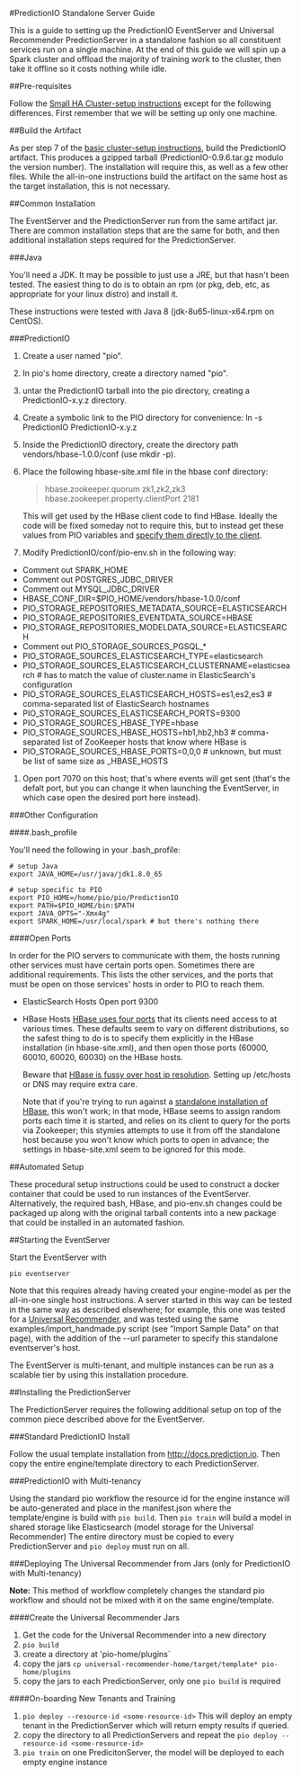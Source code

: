 #PredictionIO Standalone Server Guide

This is a guide to setting up the PredictionIO EventServer and Universal Recommender PredictionServer in a standalone fashion so all constituent services run on a single machine. At the end of this guide we will spin up a Spark cluster and offload the majority of training work to the cluster, then take it offline so it costs nothing while idle.

##Pre-requisites

Follow the [Small HA Cluster-setup instructions](minimum-cluster-setup.md) except for the following differences. First remember that we will be setting up only one machine. 

##Build the Artifact

As per step 7 of the [basic cluster-setup instructions](readme.md), build
the PredictionIO artifact. This produces a gzipped tarball (PredictionIO-0.9.6.tar.gz modulo the version number). The installation will require this, as well as a few other files. While the all-in-one instructions build the artifact on the
same host as the target installation, this is not necessary.

##Common Installation

The EventServer and the PredictionServer run from the same artifact jar. There are common installation steps that are the same for both, and then additional installation steps required for the PredictionServer.

###Java

You'll need a JDK. It may be possible to just use a JRE, but that hasn't been
tested. The easiest thing to do is to obtain an rpm (or pkg, deb, etc, as appropriate for your linux distro) and install it.

These instructions were tested with Java 8 (jdk-8u65-linux-x64.rpm on CentOS).

###PredictionIO

1. Create a user named "pio".
1. In pio's home directory, create a directory named "pio".
1. untar the PredictionIO tarball into the pio directory, creating a PredictionIO-x.y.z directory.
1. Create a symbolic link to the PIO directory for convenience: ln -s PredictionIO PredictionIO-x.y.z
1. Inside the PredictionIO directory, create the directory path vendors/hbase-1.0.0/conf (use mkdir -p).
1. Place the following hbase-site.xml file in the hbase conf directory:
   > <configuration>
   >  <property>
   >    <name>hbase.zookeeper.quorum</name>
   >    <value>zk1,zk2,zk3</value> <!-- comma separated list of zookeeper hosts -->
   >  </property>
   >  <property>
   >    <name>hbase.zookeeper.property.clientPort</name>
   >    <value>2181</value>
   >  </property>
   > </configuration>

   This will get used by the HBase client code to find HBase. Ideally the code will be fixed someday not to require this, but to instead get these values from PIO variables and [specify them directly to the client](http://stackoverflow.com/questions/17347841/hbase-zookeeper-tells-remote-client-to-connect-to-localhost).
1. Modify PredictionIO/conf/pio-env.sh in the following way:
  * Comment out SPARK_HOME
  * Comment out POSTGRES_JDBC_DRIVER
  * Comment out MYSQL_JDBC_DRIVER
  * HBASE_CONF_DIR=$PIO_HOME/vendors/hbase-1.0.0/conf
  * PIO_STORAGE_REPOSITORIES_METADATA_SOURCE=ELASTICSEARCH
  * PIO_STORAGE_REPOSITORIES_EVENTDATA_SOURCE=HBASE
  * PIO_STORAGE_REPOSITORIES_MODELDATA_SOURCE=ELASTICSEARCH
  * Comment out PIO_STORAGE_SOURCES_PGSQL_*
  * PIO_STORAGE_SOURCES_ELASTICSEARCH_TYPE=elasticsearch
  * PIO_STORAGE_SOURCES_ELASTICSEARCH_CLUSTERNAME=elasticsearch # has to match the value of cluster.name in ElasticSearch's configuration
  * PIO_STORAGE_SOURCES_ELASTICSEARCH_HOSTS=es1,es2,es3 # comma-separated list of ElasticSearch hostnames
  * PIO_STORAGE_SOURCES_ELASTICSEARCH_PORTS=9300
  * PIO_STORAGE_SOURCES_HBASE_TYPE=hbase
  * PIO_STORAGE_SOURCES_HBASE_HOSTS=hb1,hb2,hb3 # comma-separated list of ZooKeeper hosts that know where HBase is
  * PIO_STORAGE_SOURCES_HBASE_PORTS=0,0,0 # unknown, but must be list of same size as _HBASE_HOSTS
1. Open port 7070 on this host; that's where events will get sent (that's the defalt port, but you can change it when launching the EventServer, in which case open the desired port here instead).

###Other Configuration

####.bash_profile

You'll need the following in your .bash_profile:

    # setup Java
    export JAVA_HOME=/usr/java/jdk1.8.0_65

    # setup specific to PIO
    export PIO_HOME=/home/pio/pio/PredictionIO
    export PATH=$PIO_HOME/bin:$PATH
    export JAVA_OPTS="-Xmx4g"
    export SPARK_HOME=/usr/local/spark # but there's nothing there

####Open Ports

In order for the PIO servers to communicate with them, the hosts running other services must have certain ports open. Sometimes there are additional requirements. This lists the other services, and the ports that must be open on those services' hosts in order to PIO to reach them.

* ElasticSearch Hosts
  Open port 9300

* HBase Hosts
  [HBase uses four ports](https://ambari.apache.org/1.2.3/installing-hadoop-using-ambari/content/reference_chap2_4.html) that its clients need access to at various times. These defaults seem to vary on different distributions, so the safest thing to do is to specify them explicitly in the HBase installation (in hbase-site.xml), and then open those ports (60000, 60010, 60020, 60030) on the HBase hosts.

  Beware that [HBase is fussy over host ip resolution](http://stackoverflow.com/questions/7791788/hbase-client-do-not-able-to-connect-with-remote-hbase-server). Setting up /etc/hosts or DNS may require extra care.

  Note that if you're trying to run against a [standalone installation of HBase](http://hbase.apache.org/0.94/book/standalone_dist.html), this won't work; in that mode, HBase seems to assign random ports each time it is started, and relies on its client to query for the ports via Zookeeper; this stymies attempts to use it from off the standalone host because you won't know which ports to open in advance; the settings in hbase-site.xml seem to be ignored for this mode.

##Automated Setup

These procedural setup instructions could be used to construct a docker container that could be used to run instances of the EventServer. Alternatively, the required bash, HBase, and pio-env.sh changes could be packaged up along with the original tarball contents into a new package that could be installed in an automated fashion.

##Starting the EventServer

Start the EventServer with

    pio eventserver

Note that this requires already having created your engine-model as per the all-in-one single host instructions. A server started in this way can be tested in the same way as described elsewhere; for example, this one was tested for a [Universal Recommender](http://templates.prediction.io/PredictionIO/template-scala-parallel-universal-recommendation), and was tested using the same examples/import_handmade.py script (see "Import Sample Data" on that page), with the addition of the --url parameter to specify this standalone eventserver's host.

The EventServer is multi-tenant, and multiple instances can be run as a scalable tier by using this installation procedure.

##Installing the PredictionServer

The PredictionServer requires the following additional setup on top of the
common piece described above for the EventServer.

###Standard PredictionIO Install

Follow the usual template installation from http://docs.prediction.io. Then copy the entire engine/template directory to each PredictionServer.

###PredictionIO with Multi-tenancy

Using the standard pio workflow the resource id for the engine instance will be auto-generated and place in the manifest.json where the template/engine is build with `pio build`. Then `pio train` will build a model in shared storage like Elasticsearch (model storage for the Universal Recommender) The entire directory must be copied to every PredictionServer and `pio deploy` must run on all.

###Deploying The Universal Recommender from Jars (only for PredictionIO with Multi-tenancy)

**Note:** This method of workflow completely changes the standard pio workflow and should not be mixed with it on the same engine/template.

####Create the Universal Recommender Jars

 1. Get the code for the Universal Recommender into a new directory
 2. `pio build`
 3. create a directory at 'pio-home/plugins`
 4. copy the jars `cp universal-recommender-home/target/template* pio-home/plugins`
 5. copy the jars to each PredictionServer, only one `pio build` is required
 
####On-boarding New Tenants and Training

 1. `pio deploy --resource-id <some-resource-id>` This will deploy an empty tenant in the PredictionServer which will return empty results if queried.
 2. copy the directory to all PredictionServers and repeat the `pio deploy --resource-id <some-resource-id>`
 3. `pio train` on one PredicitonServer, the model will be deployed to each empty engine instance
